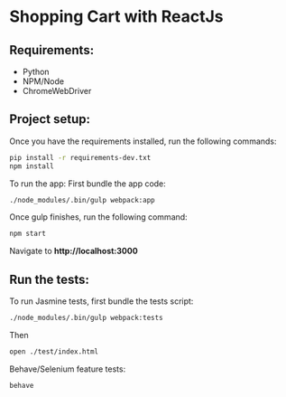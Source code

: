 Shopping Cart with ReactJs
==========================

Requirements:
-------------
- Python
- NPM/Node
- ChromeWebDriver

Project setup:
-------------
Once you have the requirements installed, run the following commands:
```bash
pip install -r requirements-dev.txt
npm install
```

To run the app:
First bundle the app code:
```bash
./node_modules/.bin/gulp webpack:app
```
Once gulp finishes, run the following command:
```bash
npm start
```
Navigate to **http://localhost:3000**

Run the tests:
--------------
To run Jasmine tests, first bundle the tests script:
```bash
./node_modules/.bin/gulp webpack:tests
```
Then
```bash
open ./test/index.html
```

Behave/Selenium feature tests:
```bash
behave
```


